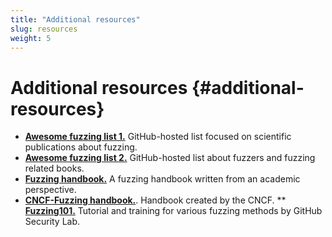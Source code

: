 ```yaml
---
title: "Additional resources"
slug: resources
weight: 5
---
```



# Additional resources {#additional-resources}

* **[Awesome fuzzing list 1.](https://github.com/cpuu/awesome-fuzzing)** GitHub-hosted list focused on scientific publications about fuzzing.
* **[Awesome fuzzing list 2.](https://github.com/secfigo/Awesome-Fuzzing)** GitHub-hosted list about fuzzers and fuzzing related books.
* **[Fuzzing handbook.](https://www.fuzzingbook.org/)** A fuzzing handbook written from an academic perspective.
* **[CNCF-Fuzzing handbook.](https://github.com/cncf/tag-security/tree/main/security-fuzzing-handbook)**. Handbook created by the CNCF.
** **[Fuzzing101.](https://github.com/antonio-morales/Fuzzing101)** Tutorial and training for various fuzzing methods by GitHub Security Lab.